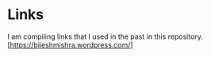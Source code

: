 # Links
I am compiling links that I used in the past in this repository.
[https://bijeshmishra.wordpress.com/]
